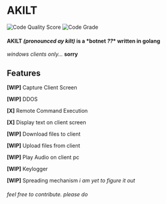 # AKILT
![Code Quality Score](https://api.codiga.io/project/34798/score/svg)
![Code Grade](https://api.codiga.io/project/34798/status/svg)
#### AKILT *(pronounced ay kilt)* is a \*botnet *??*\* written in golang
*windows clients only...* **sorry**

## Features
**[WIP]** Capture Client Screen

**[WIP]** DDOS

**[X]** Remote Command Execution

**[X]** Display text on client screen

**[WIP]** Download files to client

**[WIP]** Upload files from client

**[WIP]** Play Audio on client pc

**[WIP]** Keylogger

**[WIP]** Spreading mechanism *i am yet to figure it out*

###### feel free to contribute. *please do*
